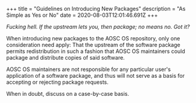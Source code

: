 +++
title = "Guidelines on Introducing New Packages"
description = "As Simple as Yes or No"
date = 2020-08-03T12:01:46.691Z
+++

*Fucking hell. If the upstream lets you, then package; no means no. Got it?*

When introducing new packages to the AOSC OS repository, only one consideration need apply: That the upstream of the software package permits redistribution in such a fashion that AOSC OS maintainers could package and distribute copies of said software.

AOSC OS maintainers are not responsible for any particular user's application of a software package, and thus will not serve as a basis for accepting or rejecting package requests.

When in doubt, discuss on a case-by-case basis.
